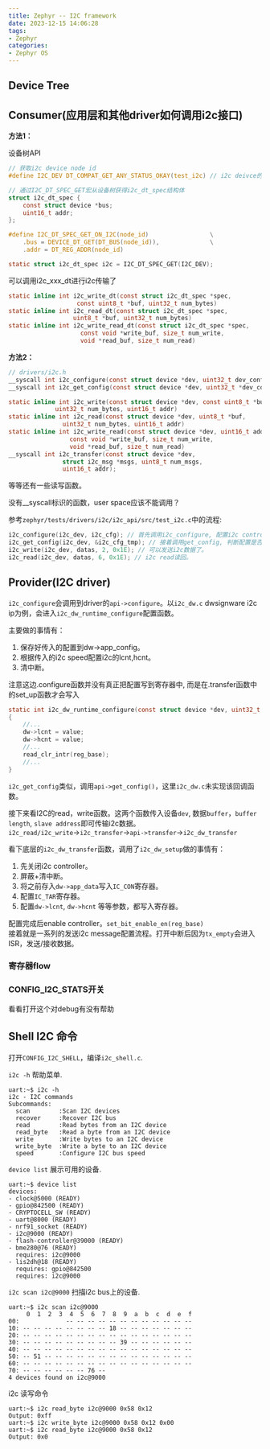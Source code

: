 ```yaml
---
title: Zephyr -- I2C framework
date: 2023-12-15 14:06:28
tags:
- Zephyr
categories:
- Zephyr OS
---
```


## Device Tree

## Consumer(应用层和其他driver如何调用i2c接口)

**方法1：**

设备树API

```c
// 获取i2c device node id
#define I2C_DEV	DT_COMPAT_GET_ANY_STATUS_OKAY(test_i2c) // i2c deivce的compatible，不是i2c bus

// 通过I2C_DT_SPEC_GET宏从设备树获得i2c_dt_spec结构体
struct i2c_dt_spec {
	const struct device *bus;
	uint16_t addr;
};

#define I2C_DT_SPEC_GET_ON_I2C(node_id)					\
	.bus = DEVICE_DT_GET(DT_BUS(node_id)),				\
	.addr = DT_REG_ADDR(node_id)

static struct i2c_dt_spec i2c = I2C_DT_SPEC_GET(I2C_DEV);
```

可以调用i2c_xxx_dt进行i2c传输了

```c
static inline int i2c_write_dt(const struct i2c_dt_spec *spec,
			       const uint8_t *buf, uint32_t num_bytes)
static inline int i2c_read_dt(const struct i2c_dt_spec *spec,
			      uint8_t *buf, uint32_t num_bytes)
static inline int i2c_write_read_dt(const struct i2c_dt_spec *spec,
				    const void *write_buf, size_t num_write,
				    void *read_buf, size_t num_read)
```

**方法2：**

```c
// drivers/i2c.h
__syscall int i2c_configure(const struct device *dev, uint32_t dev_config);
__syscall int i2c_get_config(const struct device *dev, uint32_t *dev_config);

static inline int i2c_write(const struct device *dev, const uint8_t *buf,
			 uint32_t num_bytes, uint16_t addr)
static inline int i2c_read(const struct device *dev, uint8_t *buf,
			   uint32_t num_bytes, uint16_t addr)
static inline int i2c_write_read(const struct device *dev, uint16_t addr,
				 const void *write_buf, size_t num_write,
				 void *read_buf, size_t num_read)
__syscall int i2c_transfer(const struct device *dev,
			   struct i2c_msg *msgs, uint8_t num_msgs,
			   uint16_t addr);
```

等等还有一些读写函数。

<p class="note note-warning">没有__syscall标识的函数，user space应该不能调用？</p>

参考`zephyr/tests/drivers/i2c/i2c_api/src/test_i2c.c`中的流程:

```c
i2c_configure(i2c_dev, i2c_cfg); // 首先调用i2c_configure, 配置i2c controller。
i2c_get_config(i2c_dev, &i2c_cfg_tmp); // 接着调用get_config, 判断配置是否下对。
i2c_write(i2c_dev, datas, 2, 0x1E); // 可以发送i2c数据了。
i2c_read(i2c_dev, datas, 6, 0x1E); // i2c read读回。
```

## Provider(I2C driver)

`i2c_configure`会调用到driver的`api->configure`。以`i2c_dw.c` dwsignware i2c ip为例，会进入`i2c_dw_runtime_configure`配置函数。

主要做的事情有：

1. 保存好传入的配置到dw->app_config。
2. 根据传入的i2c speed配置i2c的lcnt,hcnt。
3. 清中断。

<p class="note note-warning">注意这边.configure函数并没有真正把配置写到寄存器中, 而是在.transfer函数中的set_up函数才会写入</p>

```c
static int i2c_dw_runtime_configure(const struct device *dev, uint32_t config)
{
	//...
	dw->lcnt = value;
	dw->hcnt = value;
	//...
	read_clr_intr(reg_base);
	//...
}
```

`i2c_get_config`类似，调用`api->get_config()`，这里`i2c_dw.c`未实现该回调函数。

接下来看I2C的read，write函数。这两个函数传入设备`dev`, 数据`buffer`，`buffer length`, `slave address`即可传输i2c数据。  
`i2c_read/i2c_write`->`i2c_transfer`->`api->transfer`->`i2c_dw_transfer`

看下底层的`i2c_dw_transfer`函数，调用了`i2c_dw_setup`做的事情有：

1. 先关闭i2c controller。
2. 屏蔽+清中断。
3. 将之前存入`dw->app_data`写入`IC_CON`寄存器。
4. 配置`IC_TAR`寄存器。
5. 配置`dw->lcnt`, `dw->hcnt` 等等参数，都写入寄存器。

配置完成后enable controller。`set_bit_enable_en(reg_base)`  
接着就是一系列的发送i2c message配置流程。打开中断后因为`tx_empty`会进入ISR，发送/接收数据。

### 寄存器flow

### CONFIG_I2C_STATS开关

看看打开这个对debug有没有帮助

## Shell I2C 命令

打开`CONFIG_I2C_SHELL`，编译`i2c_shell.c`.

`i2c -h` 帮助菜单.

```shell
uart:~$ i2c -h
i2c - I2C commands
Subcommands:
  scan        :Scan I2C devices
  recover     :Recover I2C bus
  read        :Read bytes from an I2C device
  read_byte   :Read a byte from an I2C device
  write       :Write bytes to an I2C device
  write_byte  :Write a byte to an I2C device
  speed       :Configure I2C bus speed
```

`device list` 展示可用的设备.

```shell
uart:~$ device list
devices:
- clock@5000 (READY)
- gpio@842500 (READY)
- CRYPTOCELL_SW (READY)
- uart@8000 (READY)
- nrf91_socket (READY)
- i2c@9000 (READY)
- flash-controller@39000 (READY)
- bme280@76 (READY)
  requires: i2c@9000
- lis2dh@18 (READY)
  requires: gpio@842500
  requires: i2c@9000
```

`i2c scan i2c@9000` 扫描i2c bus上的设备.

```shell
uart:~$ i2c scan i2c@9000
     0  1  2  3  4  5  6  7  8  9  a  b  c  d  e  f
00:             -- -- -- -- -- -- -- -- -- -- -- --
10: -- -- -- -- -- -- -- -- 18 -- -- -- -- -- -- --
20: -- -- -- -- -- -- -- -- -- -- -- -- -- -- -- --
30: -- -- -- -- -- -- -- -- -- 39 -- -- -- -- -- --
40: -- -- -- -- -- -- -- -- -- -- -- -- -- -- -- --
50: -- 51 -- -- -- -- -- -- -- -- -- -- -- -- -- --
60: -- -- -- -- -- -- -- -- -- -- -- -- -- -- -- --
70: -- -- -- -- -- -- 76 --
4 devices found on i2c@9000
```

i2c 读写命令

```shell
uart:~$ i2c read_byte i2c@9000 0x58 0x12
Output: 0xff
uart:~$ i2c write_byte i2c@9000 0x58 0x12 0x00
uart:~$ i2c read_byte i2c@9000 0x58 0x12
Output: 0x0
```
